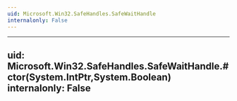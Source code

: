 ```yaml
---
uid: Microsoft.Win32.SafeHandles.SafeWaitHandle
internalonly: False
---
```


---
uid: Microsoft.Win32.SafeHandles.SafeWaitHandle.#ctor(System.IntPtr,System.Boolean)
internalonly: False
---
